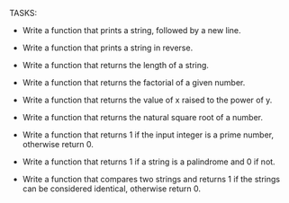 TASKS:

* Write a function that prints a string, followed by a new line.

* Write a function that prints a string in reverse.

* Write a function that returns the length of a string.

* Write a function that returns the factorial of a given number.

* Write a function that returns the value of x raised to the power of y.

* Write a function that returns the natural square root of a number.

* Write a function that returns 1 if the input integer is a prime number, otherwise return 0.

* Write a function that returns 1 if a string is a palindrome and 0 if not.

* Write a function that compares two strings and returns 1 if the strings can be considered identical, otherwise return 0.
